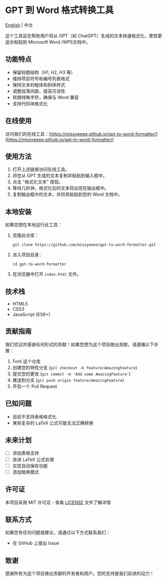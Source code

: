 # GPT 到 Word 格式转换工具

[English](README.md) | 中文

这个工具旨在帮助用户将从 GPT（如 ChatGPT）生成的文本快速格式化，使其更适合粘贴到 Microsoft Word /WPS文档中。

## 功能特点

- 保留标题结构（H1, H2, H3 等）
- 维持项目符号和编号列表格式
- 保持文本的粗体和斜体样式
- 调整段落间距，提高可读性
- 转换特殊字符，确保与 Word 兼容
- 支持代码块格式化

## 在线使用

访问我们的在线工具：[https://missyeeee.github.io/gpt-to-word-formatter/](https://missyeeee.github.io/gpt-to-word-formatter/)

## 使用方法

1. 打开上述链接访问在线工具。
2. 将您从 GPT 生成的文本复制并粘贴到输入框中。
3. 点击 "格式化文本" 按钮。
4. 等待几秒钟，格式化后的文本将出现在输出框中。
5. 复制输出框中的文本，并将其粘贴到您的 Word 文档中。

## 本地安装

如果您想在本地运行此工具：

1. 克隆此仓库：
   ```
   git clone https://github.com/missyeeee/gpt-to-word-formatter.git
   ```
2. 进入项目目录：
   ```
   cd gpt-to-word-formatter
   ```
3. 在浏览器中打开 `index.html` 文件。

## 技术栈

- HTML5
- CSS3
- JavaScript (ES6+)

## 贡献指南

我们欢迎并感谢任何形式的贡献！如果您想为这个项目做出贡献，请遵循以下步骤：

1. Fork 这个仓库
2. 创建您的特性分支 (`git checkout -b feature/AmazingFeature`)
3. 提交您的更改 (`git commit -m 'Add some AmazingFeature'`)
4. 推送到分支 (`git push origin feature/AmazingFeature`)
5. 开启一个 Pull Request

## 已知问题

- 目前不支持表格格式化
- 某些复杂的 LaTeX 公式可能无法正确转换

## 未来计划

- [ ] 添加表格支持
- [ ] 改进 LaTeX 公式处理
- [ ] 实现自动保存功能
- [ ] 添加暗黑模式

## 许可证

本项目采用 MIT 许可证 - 查看 [LICENSE](LICENSE) 文件了解详情

## 联系方式

如果您有任何问题或建议，请通过以下方式联系我们：

- 在 GitHub 上提出 Issue

## 致谢

感谢所有为这个项目做出贡献的开发者和用户。您的支持是我们前进的动力！

